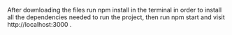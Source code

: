 After downloading the files run npm install in the terminal in order to install all the dependencies needed to run the project, then run npm start and visit http://localhost:3000 .
